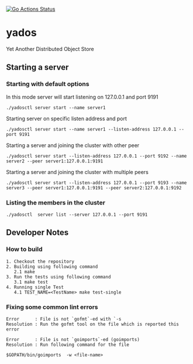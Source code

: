 [![Go Actions Status](https://github.com/davinash/yados/workflows/Go/badge.svg)](https://github.com/davinash/yados/actions)
# yados
Yet Another Distributed Object Store


## Starting a server
### Starting with default options
In this mode server will start listening on 127.0.0.1 and port 9191
```shell
./yadosctl server start --name server1
```
Starting server on specific listen address and port
```shell
./yadosctl server start --name server1 --listen-address 127.0.0.1 --port 9191
```
Starting a server and joining the cluster with other peer
```shell
./yadosctl server start --listen-address 127.0.0.1 --port 9192 --name server2 --peer server1:127.0.0.1:9191
```
Starting a server and joining the cluster with multiple peers
```shell
./yadosctl server start --listen-address 127.0.0.1 --port 9193 --name server3 --peer server1:127.0.0.1:9191 --peer server2:127.0.0.1:9192
```
### Listing the members in the cluster
```shell
./yadosctl  server list --server 127.0.0.1 --port 9191
```

## Developer Notes
### How to build
```shell
1. Checkout the repository
2. Building using following command
   2.1 make
3. Run the tests using following command
   3.1 make test
4. Running single Test 
   4.1 TEST_NAME=<TestName> make test-single
```

### Fixing some common lint errors
```shell
Error      : File is not `gofmt`-ed with `-s
Resolution : Run the gofmt tool on the file which is reported this error

Error      : File is not `goimports`-ed (goimports)
Resolution : Run following command for the file

$GOPATH/bin/goimports  -w <file-name> 
```
